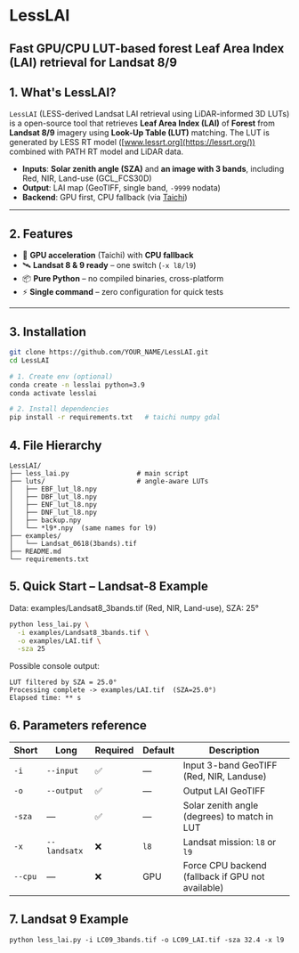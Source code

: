 # LessLAI  
**Fast GPU/CPU LUT-based forest Leaf Area Index (LAI) retrieval for Landsat 8/9**
---

## 1. What's LessLAI?
`LessLAI` (LESS-derived Landsat LAI retrieval using LiDAR-informed 3D LUTs) is a open-source tool that retrieves **Leaf Area Index (LAI)** of **Forest** from **Landsat 8/9** imagery using **Look-Up Table (LUT)** matching. The LUT is generated by LESS RT model ([www.lessrt.org](https://lessrt.org/)) combined with PATH RT model and LiDAR data. 
- **Inputs**: **Solar zenith angle (SZA)** and **an image with 3 bands**, including Red, NIR, Land-use (GCL_FCS30D) 
- **Output**: LAI map (GeoTIFF, single band, `-9999` nodata)  
- **Backend**: GPU first, CPU fallback (via [Taichi](https://taichi-lang.org/)) 
---

## 2. Features
- 🚀 **GPU acceleration** (Taichi) with **CPU fallback**  
- 🛰️ **Landsat 8 & 9 ready** – one switch (`-x l8/l9`)  
- 📦 **Pure Python** – no compiled binaries, cross-platform  
- ⚡ **Single command** – zero configuration for quick tests

---

## 3. Installation
```bash
git clone https://github.com/YOUR_NAME/LessLAI.git
cd LessLAI

# 1. Create env (optional)
conda create -n lesslai python=3.9
conda activate lesslai

# 2. Install dependencies
pip install -r requirements.txt   # taichi numpy gdal
```

## 4. File Hierarchy
```
LessLAI/
├── less_lai.py                 # main script
├── luts/                       # angle-aware LUTs
│   ├── EBF_lut_l8.npy
│   ├── DBF_lut_l8.npy
│   ├── ENF_lut_l8.npy
│   ├── DNF_lut_l8.npy
│   ├── backup.npy
│   └── *l9*.npy  (same names for l9)
├── examples/
│   └── Landsat_0618(3bands).tif
├── README.md
└── requirements.txt
```

## 5. Quick Start – Landsat-8 Example
Data: examples/Landsat8_3bands.tif (Red, NIR, Land-use), SZA: 25°
```bash
python less_lai.py \
  -i examples/Landsat8_3bands.tif \
  -o examples/LAI.tif \
  -sza 25
```

Possible console output:
```→ Using GPU backend
LUT filtered by SZA = 25.0°
Processing complete -> examples/LAI.tif  (SZA=25.0°)
Elapsed time: ** s
```

## 6. Parameters reference
| Short | Long         | Required | Default | Description                                               |
|-------|--------------|----------|---------|-----------------------------------------------------------|
| `-i`  | `--input`    | ✅       | —       | Input 3-band GeoTIFF (Red, NIR, Landuse)                  |
| `-o`  | `--output`   | ✅       | —       | Output LAI GeoTIFF                                        |
| `-sza`| —            | ✅       | —       | Solar zenith angle (degrees) to match in LUT              |
| `-x`  | `--landsatx` | ❌       | `l8`    | Landsat mission: `l8` or `l9`                             |
| `--cpu`| —           | ❌       | GPU     | Force CPU backend (fallback if GPU not available)         |

## 7. Landsat 9 Example
```
python less_lai.py -i LC09_3bands.tif -o LC09_LAI.tif -sza 32.4 -x l9
```